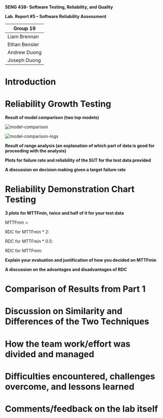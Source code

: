**SENG 438- Software Testing, Reliability, and Quality**

**Lab. Report \#5 – Software Reliability Assessment**

| Group 19 |
|-----------------|
|       Liam Brennan          | 
|        Ethan Bensler         | 
|           Andrew Duong      |   
|          Joseph Duong     |  

# Introduction 

# Reliability Growth Testing 

**Result of model comparison (two top models)**


![model-comparison](https://github.com/seng438-winter-2024/seng438-a5-Ruvaakaan/assets/95046408/ee52dfee-2b49-48a4-9b2d-4cf63600dd51)

![model-comparison-logs](https://github.com/seng438-winter-2024/seng438-a5-Ruvaakaan/assets/95046408/4b28764a-667a-487c-a729-cd20a02cc2bc)



**Result of range analysis (an explanation of which part of data is good for proceeding with the analysis)**

**Plots for failure rate and reliability of the SUT for the test data provided**

**A discussion on decision making given a target failure rate**

# Reliability Demonstration Chart Testing

**3 plots for MTTFmin, twice and half of it for your test data**

MTTFmin = 

RDC for MTTFmin * 2: 

RDC for MTTFmin * 0.5: 

RDC for MTTFmin: 

**Explain your evaluation and justification of how you decided on MTTFmin**

**A discussion on the advantages and disadvantages of RDC**

# Comparison of Results from Part 1

# Discussion on Similarity and Differences of the Two Techniques

# How the team work/effort was divided and managed

# Difficulties encountered, challenges overcome, and lessons learned

# Comments/feedback on the lab itself
